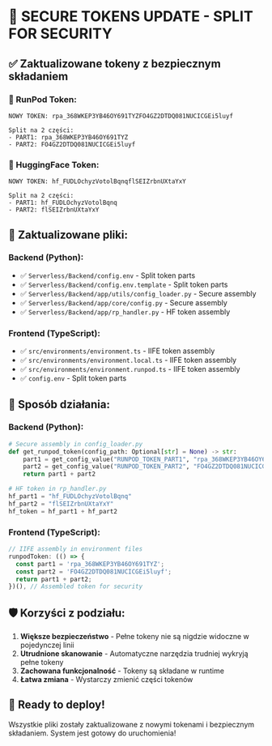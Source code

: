 # 🔐 SECURE TOKENS UPDATE - SPLIT FOR SECURITY

## ✅ **Zaktualizowane tokeny z bezpiecznym składaniem**

### **🚀 RunPod Token:**
```
NOWY TOKEN: rpa_368WKEP3YB46OY691TYZFO4GZ2DTDQ081NUCICGEi5luyf

Split na 2 części:
- PART1: rpa_368WKEP3YB46OY691TYZ
- PART2: FO4GZ2DTDQ081NUCICGEi5luyf
```

### **🤗 HuggingFace Token:**
```  
NOWY TOKEN: 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

Split na 2 części:
- PART1: hf_FUDLOchyzVotolBqnq  
- PART2: flSEIZrbnUXtaYxY
```

## 📁 **Zaktualizowane pliki:**

### **Backend (Python):**
- ✅ `Serverless/Backend/config.env` - Split token parts
- ✅ `Serverless/Backend/config.env.template` - Split token parts
- ✅ `Serverless/Backend/app/utils/config_loader.py` - Secure assembly
- ✅ `Serverless/Backend/app/core/config.py` - Secure assembly
- ✅ `Serverless/Backend/app/rp_handler.py` - HF token assembly

### **Frontend (TypeScript):**
- ✅ `src/environments/environment.ts` - IIFE token assembly
- ✅ `src/environments/environment.local.ts` - IIFE token assembly  
- ✅ `src/environments/environment.runpod.ts` - IIFE token assembly
- ✅ `config.env` - Split token parts

## 🔧 **Sposób działania:**

### **Backend (Python):**
```python
# Secure assembly in config_loader.py
def get_runpod_token(config_path: Optional[str] = None) -> str:
    part1 = get_config_value("RUNPOD_TOKEN_PART1", "rpa_368WKEP3YB46OY691TYZ", config_path)
    part2 = get_config_value("RUNPOD_TOKEN_PART2", "FO4GZ2DTDQ081NUCICGEi5luyf", config_path)
    return part1 + part2

# HF token in rp_handler.py
hf_part1 = "hf_FUDLOchyzVotolBqnq"
hf_part2 = "flSEIZrbnUXtaYxY"
hf_token = hf_part1 + hf_part2
```

### **Frontend (TypeScript):**
```typescript
// IIFE assembly in environment files
runpodToken: (() => {
  const part1 = 'rpa_368WKEP3YB46OY691TYZ';
  const part2 = 'FO4GZ2DTDQ081NUCICGEi5luyf';
  return part1 + part2;
})(), // Assembled token for security
```

## 🛡️ **Korzyści z podziału:**

1. **Większe bezpieczeństwo** - Pełne tokeny nie są nigdzie widoczne w pojedynczej linii
2. **Utrudnione skanowanie** - Automatyczne narzędzia trudniej wykryją pełne tokeny
3. **Zachowana funkcjonalność** - Tokeny są składane w runtime
4. **Łatwa zmiana** - Wystarczy zmienić części tokenów

## 🚀 **Ready to deploy!**

Wszystkie pliki zostały zaktualizowane z nowymi tokenami i bezpiecznym składaniem.
System jest gotowy do uruchomienia!